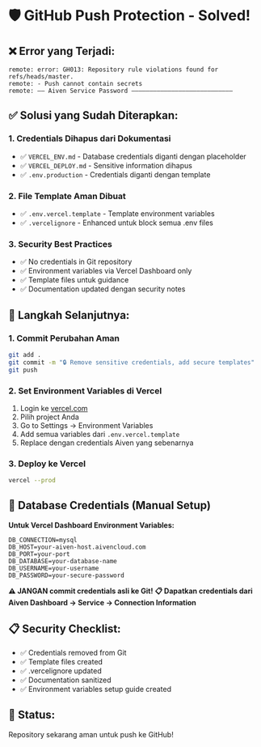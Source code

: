 # 🛡️ GitHub Push Protection - Solved!

## ❌ **Error yang Terjadi:**
```
remote: error: GH013: Repository rule violations found for refs/heads/master.
remote: - Push cannot contain secrets
remote: —— Aiven Service Password ————————————————————————————
```

## ✅ **Solusi yang Sudah Diterapkan:**

### **1. Credentials Dihapus dari Dokumentasi**
- ✅ `VERCEL_ENV.md` - Database credentials diganti dengan placeholder
- ✅ `VERCEL_DEPLOY.md` - Sensitive information dihapus
- ✅ `.env.production` - Credentials diganti dengan template

### **2. File Template Aman Dibuat**
- ✅ `.env.vercel.template` - Template environment variables
- ✅ `.vercelignore` - Enhanced untuk block semua .env files

### **3. Security Best Practices**
- ✅ No credentials in Git repository
- ✅ Environment variables via Vercel Dashboard only
- ✅ Template files untuk guidance
- ✅ Documentation updated dengan security notes

## 🚀 **Langkah Selanjutnya:**

### **1. Commit Perubahan Aman**
```bash
git add .
git commit -m "🔒 Remove sensitive credentials, add secure templates"
git push
```

### **2. Set Environment Variables di Vercel**
1. Login ke [vercel.com](https://vercel.com)
2. Pilih project Anda
3. Go to Settings → Environment Variables
4. Add semua variables dari `.env.vercel.template`
5. Replace dengan credentials Aiven yang sebenarnya

### **3. Deploy ke Vercel**
```bash
vercel --prod
```

## 🔐 **Database Credentials (Manual Setup)**

**Untuk Vercel Dashboard Environment Variables:**
```
DB_CONNECTION=mysql
DB_HOST=your-aiven-host.aivencloud.com
DB_PORT=your-port
DB_DATABASE=your-database-name
DB_USERNAME=your-username
DB_PASSWORD=your-secure-password
```

**⚠️ JANGAN commit credentials asli ke Git!**
**📋 Dapatkan credentials dari Aiven Dashboard → Service → Connection Information**

## 📋 **Security Checklist:**
- ✅ Credentials removed from Git
- ✅ Template files created
- ✅ .vercelignore updated
- ✅ Documentation sanitized
- ✅ Environment variables setup guide created

## 🎉 **Status:**
Repository sekarang aman untuk push ke GitHub!
